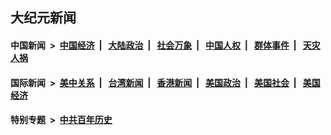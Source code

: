 ## 大纪元新闻

#### 中国新闻 &nbsp;>&nbsp; [中国经济](indexes/ncid283/README.md?09210445) &nbsp;| &nbsp; [大陆政治](indexes/ncid277/README.md?09210445) &nbsp;| &nbsp; [社会万象](indexes/ncid282/README.md?09210445) &nbsp;| &nbsp; [中国人权](indexes/ncid278/README.md?09210445) &nbsp;| &nbsp; [群体事件](indexes/ncid279/README.md?09210445) &nbsp;| &nbsp; [天灾人祸](indexes/ncid280/README.md?09210445)

#### 国际新闻 &nbsp;>&nbsp; [美中关系](indexes/nf1412576/README.md?09210445) &nbsp;| &nbsp; [台湾新闻](indexes/ncid1349361/README.md?09210445) &nbsp;| &nbsp; [香港新闻](indexes/ncid1349362/README.md?09210445) &nbsp;| &nbsp; [美国政治](indexes/ncid1078159/README.md?09210445) &nbsp;| &nbsp; [美国社会](indexes/ncid1078160/README.md?09210445) &nbsp;| &nbsp; [美国经济](indexes/ncid1078158/README.md?09210445)

#### 特别专题 &nbsp;>&nbsp; [中共百年历史](https://github.com/epoch-news/epoch-special/blob/master/README.md?09210445)  
